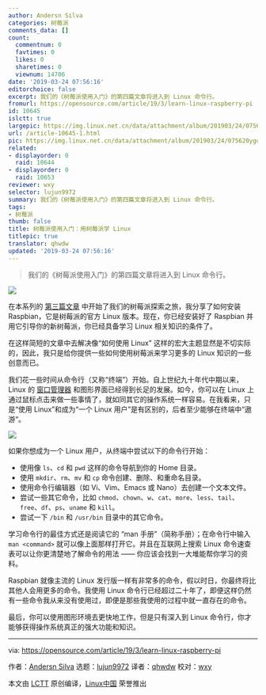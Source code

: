 ```yaml
---
author: Andersn Silva
categories: 树莓派
comments_data: []
count:
  commentnum: 0
  favtimes: 0
  likes: 0
  sharetimes: 0
  viewnum: 14706
date: '2019-03-24 07:56:16'
editorchoice: false
excerpt: 我们的《树莓派使用入门》的第四篇文章将进入到 Linux 命令行。
fromurl: https://opensource.com/article/19/3/learn-linux-raspberry-pi
id: 10645
islctt: true
largepic: https://img.linux.net.cn/data/attachment/album/201903/24/075620ygoar0wvn6sqwcun.png
url: /article-10645-1.html
pic: https://img.linux.net.cn/data/attachment/album/201903/24/075620ygoar0wvn6sqwcun.png.thumb.jpg
related:
- displayorder: 0
  raid: 10644
- displayorder: 0
  raid: 10653
reviewer: wxy
selector: lujun9972
summary: 我们的《树莓派使用入门》的第四篇文章将进入到 Linux 命令行。
tags:
- 树莓派
thumb: false
title: 树莓派使用入门：用树莓派学 Linux
titlepic: true
translator: qhwdw
updated: '2019-03-24 07:56:16'
---
```



> 
> 我们的《树莓派使用入门》的第四篇文章将进入到 Linux 命令行。
> 
> 
> 


![](/data/attachment/album/201903/24/075620ygoar0wvn6sqwcun.png)


在本系列的 [第三篇文章](/article-10644-1.html) 中开始了我们的树莓派探索之旅，我分享了如何安装 Raspbian，它是树莓派的官方 Linux 版本。现在，你已经安装好了 Raspbian 并用它引导你的新树莓派，你已经具备学习 Linux 相关知识的条件了。


在这样简短的文章中去解决像“如何使用 Linux” 这样的宏大主题显然是不切实际的，因此，我只是给你提供一些如何使用树莓派来学习更多的 Linux 知识的一些创意而已。


我们花一些时间从命令行（又称“终端”）开始。自上世纪九十年代中期以来，Linux 的 [窗口管理器](https://opensource.com/article/18/8/window-manager) 和图形界面已经得到长足的发展。如今，你可以在 Linux 上通过鼠标点击来做一些事情了，就如同其它的操作系统一样容易。在我看来，只是“使用 Linux”和成为“一个 Linux 用户”是有区别的，后者至少能够在终端中“遨游“。


![](/data/attachment/album/201903/24/075621zqibajpiaqbqxiho.png)


如果你想成为一个 Linux 用户，从终端中尝试以下的命令行开始：


* 使用像 `ls`、`cd` 和 `pwd` 这样的命令导航到你的 Home 目录。
* 使用 `mkdir`、`rm`、`mv` 和 `cp` 命令创建、删除、和重命名目录。
* 使用命令行编辑器（如 Vi、Vim、Emacs 或 Nano）去创建一个文本文件。
* 尝试一些其它命令，比如 `chmod`、`chown`、`w`、`cat`、`more`、`less`、`tail`、`free`、`df`、`ps`、`uname` 和 `kill`。
* 尝试一下 `/bin` 和 `/usr/bin` 目录中的其它命令。


学习命令行的最佳方式还是阅读它的 “man 手册”（简称手册）；在命令行中输入 `man <command>` 就可以像上面那样打开它。并且在互联网上搜索 Linux 命令速查表可以让你更清楚地了解命令的用法 —— 你应该会找到一大堆能帮你学习的资料。


Raspbian 就像主流的 Linux 发行版一样有非常多的命令，假以时日，你最终将比其他人会用更多的命令。我使用 Linux 命令行已经超过二十年了，即便这样仍然有一些命令我从来没有使用过，即便是那些我使用的过程中就一直存在的命令。


最后，你可以使用图形环境去更快地工作，但是只有深入到 Linux 命令行，你才能够获得操作系统真正的强大功能和知识。




---


via: <https://opensource.com/article/19/3/learn-linux-raspberry-pi>


作者：[Andersn Silva](https://opensource.com/users/ansilva) 选题：[lujun9972](https://github.com/lujun9972) 译者：[qhwdw](https://github.com/qhwdw) 校对：[wxy](https://github.com/wxy)


本文由 [LCTT](https://github.com/LCTT/TranslateProject) 原创编译，[Linux中国](https://linux.cn/) 荣誉推出